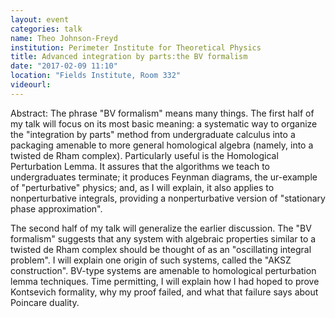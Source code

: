 ```yaml
---
layout: event
categories: talk
name: Theo Johnson-Freyd
institution: Perimeter Institute for Theoretical Physics
title: Advanced integration by parts:the BV formalism
date: "2017-02-09 11:10"
location: "Fields Institute, Room 332"
videourl: 
---
```

Abstract: The phrase "BV formalism" means many things. The first half of my talk will focus on its most basic meaning: a systematic way to organize the "integration by parts" method from undergraduate calculus into a packaging amenable to more general homological algebra (namely, into a twisted de Rham complex). Particularly useful is the Homological Perturbation Lemma. It assures that the algorithms we teach to undergraduates terminate; it produces Feynman diagrams, the ur-example of "perturbative" physics; and, as I will explain, it also applies to nonperturbative integrals, providing a nonperturbative version of "stationary phase approximation".

The second half of my talk will generalize the earlier discussion. The "BV formalism" suggests that any system with algebraic properties similar to a twisted de Rham complex should be thought of as an "oscillating integral problem". I will explain one origin of such systems, called the "AKSZ construction". BV-type systems are amenable to homological perturbation lemma techniques. Time permitting, I will explain how I had hoped to prove Kontsevich formality, why my proof failed, and what that failure says about Poincare duality.
